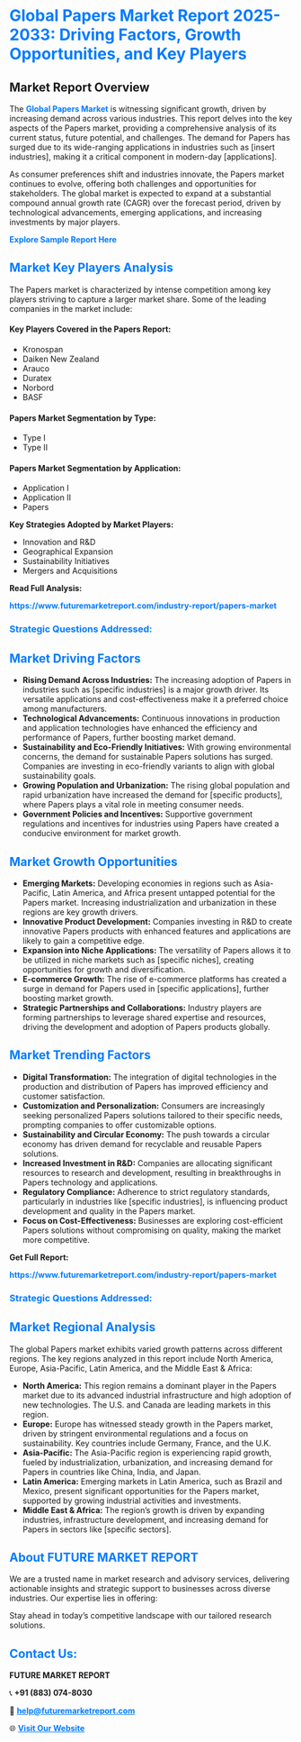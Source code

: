 <h1 style="color: #007BFF;">Global Papers Market Report 2025-2033: Driving Factors, Growth Opportunities, and Key Players</h1>

<section id="overview">
<h2>Market Report Overview</h2>
<p>The <a href="https://www.futuremarketreport.com/industry-report/papers-market" style="color: #007BFF; text-decoration: none;"><strong>Global Papers Market</strong></a> is witnessing significant growth, driven by increasing demand across various industries. This report delves into the key aspects of the Papers market, providing a comprehensive analysis of its current status, future potential, and challenges. The demand for Papers has surged due to its wide-ranging applications in industries such as [insert industries], making it a critical component in modern-day [applications].</p>
<p>As consumer preferences shift and industries innovate, the Papers market continues to evolve, offering both challenges and opportunities for stakeholders. The global market is expected to expand at a substantial compound annual growth rate (CAGR) over the forecast period, driven by technological advancements, emerging applications, and increasing investments by major players.</p>
</section>

<section id="overview">
<p><a href="https://www.futuremarketreport.com/request-sample/reportId=120271" style="color: #007BFF; text-decoration: none;"><strong>Explore Sample Report Here</strong></a></p>
</section>

<section id="key-players">
<h2 style="color: #007BFF;">Market Key Players Analysis</h2>
<p>The Papers market is characterized by intense competition among key players striving to capture a larger market share. Some of the leading companies in the market include:</p>
<h4>Key Players Covered in the Papers Report:</h4>
<ul><li>Kronospan</li><li>Daiken New Zealand</li><li>Arauco</li><li>Duratex</li><li>Norbord</li><li>BASF</li></ul>
<h4>Papers Market Segmentation by Type:</h4>
<ul><li>Type I</li><li>Type II</li></ul>

<h4>Papers Market Segmentation by Application:</h4>
<ul><li>Application I</li><li>Application II</li><li>Papers</li></ul>
<p><strong>Key Strategies Adopted by Market Players:</strong></p>
<ul>
<li>Innovation and R&D</li>
<li>Geographical Expansion</li>
<li>Sustainability Initiatives</li>
<li>Mergers and Acquisitions</li>
</ul>
</section>

<section>
<p><strong>Read Full Analysis: </strong></p><a href="https://www.futuremarketreport.com/industry-report/papers-market" style="color: #007BFF; text-decoration: none;"><strong>https://www.futuremarketreport.com/industry-report/papers-market</strong></a>
<h3 style="color: #007BFF;">Strategic Questions Addressed:</h3>
</section>

<section id="driving-factors">
<h2 style="color: #007BFF;">Market Driving Factors</h2>
<ul>
<li><strong>Rising Demand Across Industries:</strong> The increasing adoption of Papers in industries such as [specific industries] is a major growth driver. Its versatile applications and cost-effectiveness make it a preferred choice among manufacturers.</li>
<li><strong>Technological Advancements:</strong> Continuous innovations in production and application technologies have enhanced the efficiency and performance of Papers, further boosting market demand.</li>
<li><strong>Sustainability and Eco-Friendly Initiatives:</strong> With growing environmental concerns, the demand for sustainable Papers solutions has surged. Companies are investing in eco-friendly variants to align with global sustainability goals.</li>
<li><strong>Growing Population and Urbanization:</strong> The rising global population and rapid urbanization have increased the demand for [specific products], where Papers plays a vital role in meeting consumer needs.</li>
<li><strong>Government Policies and Incentives:</strong> Supportive government regulations and incentives for industries using Papers have created a conducive environment for market growth.</li>
</ul>
</section>

<section id="growth-opportunities">
<h2 style="color: #007BFF;">Market Growth Opportunities</h2>
<ul>
<li><strong>Emerging Markets:</strong> Developing economies in regions such as Asia-Pacific, Latin America, and Africa present untapped potential for the Papers market. Increasing industrialization and urbanization in these regions are key growth drivers.</li>
<li><strong>Innovative Product Development:</strong> Companies investing in R&D to create innovative Papers products with enhanced features and applications are likely to gain a competitive edge.</li>
<li><strong>Expansion into Niche Applications:</strong> The versatility of Papers allows it to be utilized in niche markets such as [specific niches], creating opportunities for growth and diversification.</li>
<li><strong>E-commerce Growth:</strong> The rise of e-commerce platforms has created a surge in demand for Papers used in [specific applications], further boosting market growth.</li>
<li><strong>Strategic Partnerships and Collaborations:</strong> Industry players are forming partnerships to leverage shared expertise and resources, driving the development and adoption of Papers products globally.</li>
</ul>
</section>

<section id="trending-factors">
<h2 style="color: #007BFF;">Market Trending Factors</h2>
<ul>
<li><strong>Digital Transformation:</strong> The integration of digital technologies in the production and distribution of Papers has improved efficiency and customer satisfaction.</li>
<li><strong>Customization and Personalization:</strong> Consumers are increasingly seeking personalized Papers solutions tailored to their specific needs, prompting companies to offer customizable options.</li>
<li><strong>Sustainability and Circular Economy:</strong> The push towards a circular economy has driven demand for recyclable and reusable Papers solutions.</li>
<li><strong>Increased Investment in R&D:</strong> Companies are allocating significant resources to research and development, resulting in breakthroughs in Papers technology and applications.</li>
<li><strong>Regulatory Compliance:</strong> Adherence to strict regulatory standards, particularly in industries like [specific industries], is influencing product development and quality in the Papers market.</li>
<li><strong>Focus on Cost-Effectiveness:</strong> Businesses are exploring cost-efficient Papers solutions without compromising on quality, making the market more competitive.</li>
</ul>
</section>

<section>
<p><strong>Get Full Report: </strong></p><a href="https://www.futuremarketreport.com/industry-report/papers-market" style="color: #007BFF; text-decoration: none;"><strong>https://www.futuremarketreport.com/industry-report/papers-market</strong></a>
<h3 style="color: #007BFF;">Strategic Questions Addressed:</h3>
</section>


<section id="regional-analysis">
<h2 style="color: #007BFF;">Market Regional Analysis</h2>
<p>The global Papers market exhibits varied growth patterns across different regions. The key regions analyzed in this report include North America, Europe, Asia-Pacific, Latin America, and the Middle East & Africa:</p>
<ul>
<li><strong>North America:</strong> This region remains a dominant player in the Papers market due to its advanced industrial infrastructure and high adoption of new technologies. The U.S. and Canada are leading markets in this region.</li>
<li><strong>Europe:</strong> Europe has witnessed steady growth in the Papers market, driven by stringent environmental regulations and a focus on sustainability. Key countries include Germany, France, and the U.K.</li>
<li><strong>Asia-Pacific:</strong> The Asia-Pacific region is experiencing rapid growth, fueled by industrialization, urbanization, and increasing demand for Papers in countries like China, India, and Japan.</li>
<li><strong>Latin America:</strong> Emerging markets in Latin America, such as Brazil and Mexico, present significant opportunities for the Papers market, supported by growing industrial activities and investments.</li>
<li><strong>Middle East & Africa:</strong> The region’s growth is driven by expanding industries, infrastructure development, and increasing demand for Papers in sectors like [specific sectors].</li>
</ul>
</section>

<footer>
<h2 style="color: #007BFF;">About FUTURE MARKET REPORT</h2>
<p>We are a trusted name in market research and advisory services, delivering actionable insights and strategic support to businesses across diverse industries. Our expertise lies in offering:</p>

<p>Stay ahead in today’s competitive landscape with our tailored research solutions.</p>

<h2 style="color: #007BFF;">Contact Us:</h2>
<p><strong>FUTURE MARKET REPORT</strong></p>
<p>📞 <strong>+91 (883) 074-8030</strong></p>
<p>📧 <strong><a href="mailto:help@futuremarketreport.com" style="color: #007BFF;">help@futuremarketreport.com</a></strong></p>
<p>🌐 <strong><a href="https://www.futuremarketreport.com/" style="color: #007BFF;">Visit Our Website</a></strong></p>
</footer>